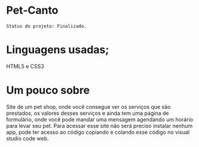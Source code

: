 # Pet-Canto

```
Status do projeto: Finalizado.
```

# Linguagens usadas;
HTML5 e CSS3 

# Um pouco sobre
Site de um pet shop, onde você consegue ver os serviços que são prestados, os valores desses serviços e ainda tem uma página de formulário, onde você pode mandar uma mensagem agendando um horário para levar seu pet.
Para acessar esse site não será preciso instalar nenhum app, pode ter acesso ao código copiando e colando esse código no visual studio code web. 
